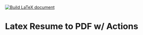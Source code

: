[![Build LaTeX document](https://github.com/pinnheads/latex-resume/actions/workflows/latexToPdf.yml/badge.svg)](https://github.com/pinnheads/latex-resume/actions/workflows/latexToPdf.yml)
# Latex Resume to PDF w/ Actions